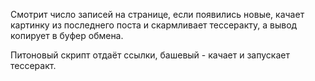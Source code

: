 Смотрит число записей на странице, если появились новые, качает картинку из последнего поста и скармливает тессеракту, а вывод копирует в буфер обмена.

Питоновый скрипт отдаёт ссылки, башевый - качает и запускает тессеракт.
